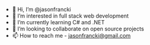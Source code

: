 - 👋 Hi, I’m @jasonfrancki
- 👀 I’m interested in full stack web development
- 🌱 I’m currently learning C# and .NET
- 💞️ I’m looking to collaborate on open source projects
- 📫 How to reach me - jasonfrancki@gmail.com

